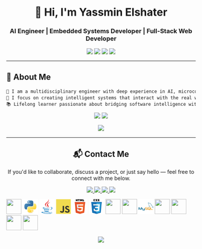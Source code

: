 <h1 align="center">👋 Hi, I'm Yassmin Elshater</h1>
<h3 align="center">AI Engineer | Embedded Systems Developer | Full-Stack Web Developer</h3>

<p align="center">
  <img src="https://img.shields.io/badge/Python-%233776AB?style=for-the-badge&logo=python&logoColor=white"/>
  <img src="https://img.shields.io/badge/C/C++-Embedded-%2300599C?style=for-the-badge&logo=c&logoColor=white"/>
  <img src="https://img.shields.io/badge/Java-%23f89820?style=for-the-badge&logo=java&logoColor=white"/>
  <img src="https://img.shields.io/badge/HTML/CSS/JS-FullStack-%23E34F26?style=for-the-badge&logo=javascript&logoColor=white"/>
</p>

---

## 🌟 About Me

```txt
🔧 I am a multidisciplinary engineer with deep experience in AI, microcontrollers, and web development.
🎯 I focus on creating intelligent systems that interact with the real world through sensors, automation, and data visualization.
📚 Lifelong learner passionate about bridging software intelligence with hardware and intuitive interfaces.
```

<p align="center"> <img src="https://github-readme-stats.vercel.app/api?username=yaassminsalaheldin&show_icons=true&theme=tokyonight" width="48%" /> <img src="https://github-readme-streak-stats.herokuapp.com/?user=yaassminsalaheldin&theme=tokyonight" width="48%" /> </p> <p align="center"> <img src="https://github-readme-activity-graph.vercel.app/graph?username=yaassminsalaheldin&theme=github-compact" /> </p>

---

<h2 align="center">📬 Contact Me</h2>

<p align="center">If you'd like to collaborate, discuss a project, or just say hello — feel free to connect with me below.</p>

<p align="center">
  <a href="mailto:yassminsalahelshater@gmail.com">
    <img src="https://img.shields.io/badge/Gmail-Email%20Me-%23D14836?style=for-the-badge&logo=gmail&logoColor=white"/>
  </a>
  
  <a href="https://www.linkedin.com/in/yassmin-salah-eldin-elshater/" target="_blank">
    <img src="https://img.shields.io/badge/LinkedIn-Connect-%230A66C2?style=for-the-badge&logo=linkedin&logoColor=white"/>
  </a>
  
  <a href="https://www.kaggle.com/yassminelshater" target="_blank">
    <img src="https://img.shields.io/badge/Kaggle-Profile-%2312100E?style=for-the-badge&logo=kaggle&logoColor=white"/>
  </a>
  
  <a href="https://yassmin-salah-eldin-wzzy78z.gamma.site" target="_blank">
    <img src="https://img.shields.io/badge/Portfolio-Visit-%23FF5722?style=for-the-badge&logo=firefox&logoColor=white"/>
  </a>
</p>


<p align="left"> <!-- Sample icons --> <img src="https://cdn.worldvectorlogo.com/logos/arduino-1.svg" width="40" height="40"/> <img src="https://raw.githubusercontent.com/devicons/devicon/master/icons/python/python-original.svg" width="40" height="40"/> <img src="https://raw.githubusercontent.com/devicons/devicon/master/icons/java/java-original.svg" width="40" height="40"/> <img src="https://raw.githubusercontent.com/devicons/devicon/master/icons/javascript/javascript-original.svg" width="40" height="40"/> <img src="https://raw.githubusercontent.com/devicons/devicon/master/icons/html5/html5-original-wordmark.svg" width="40" height="40"/> <img src="https://raw.githubusercontent.com/devicons/devicon/master/icons/css3/css3-original-wordmark.svg" width="40" height="40"/> <img src="https://www.vectorlogo.zone/logos/git-scm/git-scm-icon.svg" width="40" height="40"/> <img src="https://upload.wikimedia.org/wikipedia/commons/2/21/Matlab_Logo.png" width="40" height="40"/> <img src="https://raw.githubusercontent.com/devicons/devicon/master/icons/mysql/mysql-original-wordmark.svg" width="40" height="40"/> <img src="https://www.vectorlogo.zone/logos/opencv/opencv-icon.svg" width="40" height="40"/> <img src="https://www.vectorlogo.zone/logos/tensorflow/tensorflow-icon.svg" width="40" height="40"/> <img src="https://www.vectorlogo.zone/logos/pytorch/pytorch-icon.svg" width="40" height="40"/> <img src="https://upload.wikimedia.org/wikipedia/commons/0/05/Scikit_learn_logo_small.svg" width="40" height="40"/> <!-- Add more as needed --> </p>

<p align="center"> <img src="https://github-readme-stats.vercel.app/api/top-langs/?username=yaassminsalaheldin&layout=compact&langs_count=8&theme=tokyonight"/> </p>

